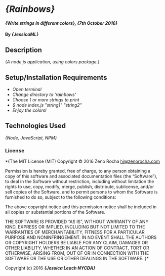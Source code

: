 
# _{Rainbows}_

#### _{Write strings in different colors}, {7th October 2016}_

#### By _**{JessicaML}**_

## Description

_{A node js application, using colors package.}_

## Setup/Installation Requirements

* _Open terminal_
* _Change directory to 'rainbows'_
* _Choose 1 or more strings to print_
* _$ node index.js "string1" "string2"_
* _Enjoy the colors!_

## Technologies Used

_{Node, JavaScript, NPM}_

### License

*{The MIT License (MIT) Copyright © 2016 Zeno Rocha hi@zenorocha.com

Permission is hereby granted, free of charge, to any person obtaining a copy of this software and associated documentation files (the “Software”), to deal in the Software without restriction, including without limitation the rights to use, copy, modify, merge, publish, distribute, sublicense, and/or sell copies of the Software, and to permit persons to whom the Software is furnished to do so, subject to the following conditions:

The above copyright notice and this permission notice shall be included in all copies or substantial portions of the Software.

THE SOFTWARE IS PROVIDED “AS IS”, WITHOUT WARRANTY OF ANY KIND, EXPRESS OR IMPLIED, INCLUDING BUT NOT LIMITED TO THE WARRANTIES OF MERCHANTABILITY, FITNESS FOR A PARTICULAR PURPOSE AND NONINFRINGEMENT. IN NO EVENT SHALL THE AUTHORS OR COPYRIGHT HOLDERS BE LIABLE FOR ANY CLAIM, DAMAGES OR OTHER LIABILITY, WHETHER IN AN ACTION OF CONTRACT, TORT OR OTHERWISE, ARISING FROM, OUT OF OR IN CONNECTION WITH THE SOFTWARE OR THE USE OR OTHER DEALINGS IN THE SOFTWARE.
}*

Copyright (c) 2016 **_{Jessica Leach NYCDA}_**
